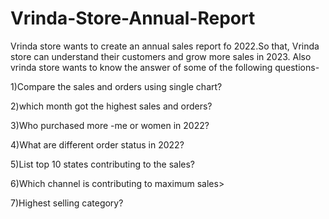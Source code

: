 # Vrinda-Store-Annual-Report
Vrinda store wants to create an annual sales report fo 2022.So that, Vrinda store can understand their customers and grow more sales in 2023.
Also vrinda store wants to know the answer of some of the following questions-

1)Compare the sales and orders using single chart?

2)which month got the highest sales and orders?

3)Who purchased more -me or women in 2022?

4)What are different order status in 2022?

5)List top 10 states contributing to the sales?

6)Which channel is contributing to maximum sales>

7)Highest selling category?
